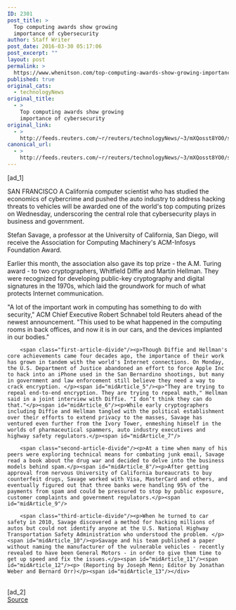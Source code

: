 ```yaml
---
ID: 2301
post_title: >
  Top computing awards show growing
  importance of cybersecurity
author: Staff Writer
post_date: 2016-03-30 05:17:06
post_excerpt: ""
layout: post
permalink: >
  https://www.whenitson.com/top-computing-awards-show-growing-importance-of-cybersecurity/
published: true
original_cats:
  - technologyNews
original_title:
  - >
    Top computing awards show growing
    importance of cybersecurity
original_link:
  - >
    http://feeds.reuters.com/~r/reuters/technologyNews/~3/mXQosst8YO0/story01.htm
canonical_url:
  - >
    http://feeds.reuters.com/~r/reuters/technologyNews/~3/mXQosst8YO0/story01.htm
---
```

 [ad_1]
<br><div id="articleText">
<span id="midArticle_start"/>

<span id="midArticle_0"/><span class="focusParagraph" readability="6"><p><span class="articleLocation">SAN FRANCISCO</span> A California computer scientist who has studied the economics of cybercrime and pushed the auto industry to address hacking threats to vehicles will be awarded one of the world's top computing prizes on Wednesday, underscoring the central role that cybersecurity plays in business and government.</p></span><span id="midArticle_1"/><p>Stefan Savage, a professor at the University of California, San Diego, will receive the Association for Computing Machinery's ACM-Infosys Foundation Award.</p><span id="midArticle_2"/><p>Earlier this month, the association also gave its top prize - the A.M. Turing award - to two cryptographers, Whitfield Diffie and Martin Hellman. They were recognized for developing public-key cryptography and digital signatures in the 1970s, which laid the groundwork for much of what protects Internet communication.    </p><span id="midArticle_3"/><p>"A lot of the important work in computing has something to do with security," ACM Chief Executive Robert Schnabel told Reuters ahead of the newest announcement. "This used to be what happened in the computing rooms in back offices, and now it is in our cars, and the devices implanted in our bodies."</p><span id="midArticle_4"/>
        
        <span class="first-article-divide"/><p>Though Diffie and Hellman's core achievements came four decades ago, the importance of their work has grown in tandem with the world's Internet connections. On Monday, the U.S. Department of Justice abandoned an effort to force Apple Inc to hack into an iPhone used in the San Bernardino shootings, but many in government and law enforcement still believe they need a way to crack encryption. </p><span id="midArticle_5"/><p>"They are trying to repeal end-to-end encryption. They are trying to repeal math," Hellman said in a joint interview with Diffie. "I don’t think they can do that."</p><span id="midArticle_6"/><p>While early cryptographers including Diffie and Hellman tangled with the political establishment over their efforts to extend privacy to the masses, Savage has ventured even further from the Ivory Tower, enmeshing himself in the worlds of pharmaceutical spammers, auto industry executives and highway safety regulators.</p><span id="midArticle_7"/>
        
        <span class="second-article-divide"/><p>At a time when many of his peers were exploring technical means for combating junk email, Savage read a book about the drug war and decided to delve into the business models behind spam.</p><span id="midArticle_8"/><p>After getting approval from nervous University of California bureaucrats to buy counterfeit drugs, Savage worked with Visa, MasterCard and others, and eventually figured out that three banks were handling 95% of the payments from spam and could be pressured to stop by public exposure, customer complaints and government regulators.</p><span id="midArticle_9"/>
        
        <span class="third-article-divide"/><p>When he turned to car safety in 2010, Savage discovered a method for hacking millions of autos but could not identify anyone at the U.S. National Highway Transportation Safety Administration who understood the problem. </p><span id="midArticle_10"/><p>Savage and his team published a paper without naming the manufacturer of the vulnerable vehicles - recently revealed to have been General Motors - in order to give them time to get up speed and fix the issues.</p><span id="midArticle_11"/><span id="midArticle_12"/><p> (Reporting by Joseph Menn; Editor by Jonathan Weber and Bernard Orr)</p><span id="midArticle_13"/></div>
<br>[ad_2]
<br><a href="http://feeds.reuters.com/~r/reuters/technologyNews/~3/mXQosst8YO0/story01.htm">Source </a>
